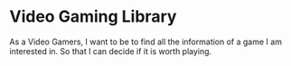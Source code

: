 # Video Gaming Library
As a Video Gamers,
I want to be to find all the information of a game I am interested in.
So that I can decide if it is worth playing.
